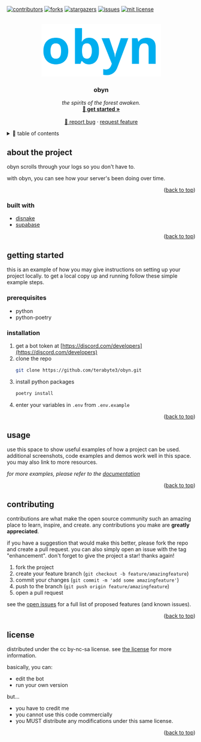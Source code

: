 <div id="top"></div>
<!--
*** thanks for checking out the best-readme-template. if you have a suggestion
*** that would make this better, please fork the repo and create a pull request
*** or simply open an issue with the tag "enhancement".
*** don't forget to give the project a star!
*** thanks again! now go create something amazing! :d
-->



<!-- project shields -->
<!--
*** i'm using markdown "reference style" links for readability.
*** reference links are enclosed in brackets [ ] instead of parentheses ( ).
*** see the bottom of this document for the declaration of the reference variables
*** for contributors-url, forks-url, etc. this is an optional, concise syntax you may use.
*** https://www.markdownguide.org/basic-syntax/#reference-style-links
-->
[![contributors][contributors-shield]][contributors-url]
[![forks][forks-shield]][forks-url]
[![stargazers][stars-shield]][stars-url]
[![issues][issues-shield]][issues-url]
[![mit license][license-shield]][license-url]



<!-- project logo -->
<br />
<div align="center">
  <a href="https://github.com/terabyte3/obyn">
    <img src="assets/obyn.svg" alt="logo" width="320">
  </a>

<h3 align="center">obyn</h3>

  <p align="center">
    <em>the spirits of the forest awaken.</em>
    <br />
    <a href="https://github.com/terabyte3/obyn"><strong>🌱 get started »</strong></a>
    <br />
    <br />
    <a href="https://github.com/terabyte3/obyn/issues">🐞 report bug</a>
    ·
    <a href="https://github.com/terabyte3/obyn/issues">request feature</a>
  </p>
</div>



<!-- table of contents -->
<details>
  <summary>🌲 table of contents</summary>
  <ol>
    <li>
      <a href="#about-the-project">🪴 about the project</a>
      <ul>
        <li><a href="#built-with">🍇 built with</a></li>
      </ul>
    </li>
    <li>
      <a href="#getting-started">getting started</a>
      <ul>
        <li><a href="#prerequisites">prerequisites</a></li>
        <li><a href="#installation">installation</a></li>
      </ul>
    </li>
    <li><a href="#usage">usage</a></li>
    <li><a href="#roadmap">roadmap</a></li>
    <li><a href="#contributing">contributing</a></li>
    <li><a href="#license">license</a></li>
    <li><a href="#contact">contact</a></li>
    <li><a href="#acknowledgments">acknowledgments</a></li>
  </ol>
</details>



<!-- about the project -->
## about the project

<!-- [![product name screen shot][product-screenshot]](https://example.com) -->

obyn scrolls through your logs so you don't have to.

with obyn, you can see how your server's been doing over time.

<p align="right">(<a href="#top">back to top</a>)</p>



### built with

* [disnake](https://disnake.dev/)
* [supabase](https://supabase.com/)

<p align="right">(<a href="#top">back to top</a>)</p>



<!-- getting started -->
## getting started

this is an example of how you may give instructions on setting up your project locally.
to get a local copy up and running follow these simple example steps.

### prerequisites

* python
* python-poetry

### installation

1. get a bot token at [https://discord.com/developers](https://discord.com/developers)
2. clone the repo
   ```sh
   git clone https://github.com/terabyte3/obyn.git
   ```
3. install python packages
   ```sh
   poetry install
   ```
4. enter your variables in `.env` from `.env.example`

<p align="right">(<a href="#top">back to top</a>)</p>



<!-- usage examples -->
## usage

use this space to show useful examples of how a project can be used. additional screenshots, code examples and demos work well in this space. you may also link to more resources.

_for more examples, please refer to the [documentation](https://example.com)_


<p align="right">(<a href="#top">back to top</a>)</p>



<!-- contributing -->
## contributing

contributions are what make the open source community such an amazing place to learn, inspire, and create. any contributions you make are **greatly appreciated**.

if you have a suggestion that would make this better, please fork the repo and create a pull request. you can also simply open an issue with the tag "enhancement".
don't forget to give the project a star! thanks again!

1. fork the project
2. create your feature branch (`git checkout -b feature/amazingfeature`)
3. commit your changes (`git commit -m 'add some amazingfeature'`)
4. push to the branch (`git push origin feature/amazingfeature`)
5. open a pull request

see the [open issues](https://github.com/terabyte3/obyn/issues) for a full list of proposed features (and known issues).
<p align="right">(<a href="#top">back to top</a>)</p>



<!-- license -->
## license

distributed under the cc by-nc-sa license. see [the license](https://creativecommons.org/licenses/by-nc-sa/4.0/) for more information.

basically, you can:
- edit the bot
- run your own version

but...
- you have to credit me
- you cannot use this code commercially
- you MUST distribute any modifications under this same license.

<p align="right">(<a href="#top">back to top</a>)</p>


<!-- markdown links & images -->
<!-- https://www.markdownguide.org/basic-syntax/#reference-style-links -->
[contributors-shield]: https://img.shields.io/github/contributors/terabyte3/obyn.svg?style=for-the-badge
[contributors-url]: https://github.com/terabyte3/obyn/graphs/contributors
[forks-shield]: https://img.shields.io/github/forks/terabyte3/obyn.svg?style=for-the-badge
[forks-url]: https://github.com/terabyte3/obyn/network/members
[stars-shield]: https://img.shields.io/github/stars/terabyte3/obyn.svg?style=for-the-badge
[stars-url]: https://github.com/terabyte3/obyn/stargazers
[issues-shield]: https://img.shields.io/github/issues/terabyte3/obyn.svg?style=for-the-badge
[issues-url]: https://github.com/terabyte3/obyn/issues
[license-shield]: https://img.shields.io/github/license/terabyte3/obyn.svg?style=for-the-badge
[license-url]: https://github.com/terabyte3/obyn/blob/master/license.txt
[product-screenshot]: images/screenshot.png